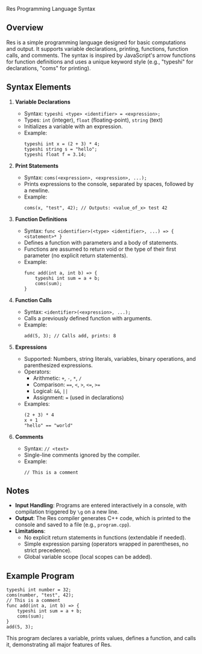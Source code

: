 Res Programming Language Syntax

## Overview

Res is a simple programming language designed for basic computations and output. It supports variable declarations, printing, functions, function calls, and comments. The syntax is inspired by JavaScript's arrow functions for function definitions and uses a unique keyword style (e.g., "typeshi" for declarations, "coms" for printing).

## Syntax Elements

1. **Variable Declarations**

   - Syntax: `typeshi <type> <identifier> = <expression>;`
   - Types: `int` (integer), `float` (floating-point), `string` (text)
   - Initializes a variable with an expression.
   - Example:
     ```
     typeshi int x = (2 + 3) * 4;
     typeshi string s = "hello";
     typeshi float f = 3.14;
     ```

2. **Print Statements**

   - Syntax: `coms(<expression>, <expression>, ...);`
   - Prints expressions to the console, separated by spaces, followed by a newline.
   - Example:
     ```
     coms(x, "test", 42); // Outputs: <value_of_x> test 42
     ```

3. **Function Definitions**

   - Syntax: `func <identifier>(<type> <identifier>, ...) => { <statement>* }`
   - Defines a function with parameters and a body of statements.
   - Functions are assumed to return void or the type of their first parameter (no explicit return statements).
   - Example:
     ```
     func add(int a, int b) => {
         typeshi int sum = a + b;
         coms(sum);
     }
     ```

4. **Function Calls**

   - Syntax: `<identifier>(<expression>, ...);`
   - Calls a previously defined function with arguments.
   - Example:
     ```
     add(5, 3); // Calls add, prints: 8
     ```

5. **Expressions**

   - Supported: Numbers, string literals, variables, binary operations, and parenthesized expressions.
   - Operators:
     - Arithmetic: `+`, `-`, `*`, `/`
     - Comparison: `==`, `<`, `>`, `<=`, `>=`
     - Logical: `&&`, `||`
     - Assignment: `=` (used in declarations)
   - Examples:
     ```
     (2 + 3) * 4
     x + 1
     "hello" == "world"
     ```

6. **Comments**
   - Syntax: `// <text>`
   - Single-line comments ignored by the compiler.
   - Example:
     ```
     // This is a comment
     ```

## Notes

- **Input Handling**: Programs are entered interactively in a console, with compilation triggered by `\g` on a new line.
- **Output**: The Res compiler generates C++ code, which is printed to the console and saved to a file (e.g., `program.cpp`).
- **Limitations**:
  - No explicit return statements in functions (extendable if needed).
  - Simple expression parsing (operators wrapped in parentheses, no strict precedence).
  - Global variable scope (local scopes can be added).

## Example Program

```
typeshi int number = 32;
coms(number, "test", 42);
// This is a comment
func add(int a, int b) => {
    typeshi int sum = a + b;
    coms(sum);
}
add(5, 3);
```

This program declares a variable, prints values, defines a function, and calls it, demonstrating all major features of Res.

